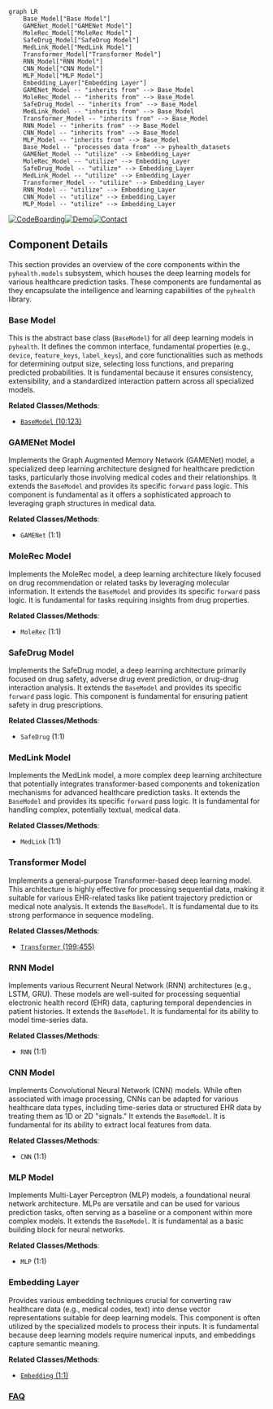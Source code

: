 ```mermaid
graph LR
    Base_Model["Base Model"]
    GAMENet_Model["GAMENet Model"]
    MoleRec_Model["MoleRec Model"]
    SafeDrug_Model["SafeDrug Model"]
    MedLink_Model["MedLink Model"]
    Transformer_Model["Transformer Model"]
    RNN_Model["RNN Model"]
    CNN_Model["CNN Model"]
    MLP_Model["MLP Model"]
    Embedding_Layer["Embedding Layer"]
    GAMENet_Model -- "inherits from" --> Base_Model
    MoleRec_Model -- "inherits from" --> Base_Model
    SafeDrug_Model -- "inherits from" --> Base_Model
    MedLink_Model -- "inherits from" --> Base_Model
    Transformer_Model -- "inherits from" --> Base_Model
    RNN_Model -- "inherits from" --> Base_Model
    CNN_Model -- "inherits from" --> Base_Model
    MLP_Model -- "inherits from" --> Base_Model
    Base_Model -- "processes data from" --> pyhealth_datasets
    GAMENet_Model -- "utilize" --> Embedding_Layer
    MoleRec_Model -- "utilize" --> Embedding_Layer
    SafeDrug_Model -- "utilize" --> Embedding_Layer
    MedLink_Model -- "utilize" --> Embedding_Layer
    Transformer_Model -- "utilize" --> Embedding_Layer
    RNN_Model -- "utilize" --> Embedding_Layer
    CNN_Model -- "utilize" --> Embedding_Layer
    MLP_Model -- "utilize" --> Embedding_Layer
```
[![CodeBoarding](https://img.shields.io/badge/Generated%20by-CodeBoarding-9cf?style=flat-square)](https://github.com/CodeBoarding/GeneratedOnBoardings)[![Demo](https://img.shields.io/badge/Try%20our-Demo-blue?style=flat-square)](https://www.codeboarding.org/demo)[![Contact](https://img.shields.io/badge/Contact%20us%20-%20contact@codeboarding.org-lightgrey?style=flat-square)](mailto:contact@codeboarding.org)

## Component Details

This section provides an overview of the core components within the `pyhealth.models` subsystem, which houses the deep learning models for various healthcare prediction tasks. These components are fundamental as they encapsulate the intelligence and learning capabilities of the `pyhealth` library.

### Base Model
This is the abstract base class (`BaseModel`) for all deep learning models in `pyhealth`. It defines the common interface, fundamental properties (e.g., `device`, `feature_keys`, `label_keys`), and core functionalities such as methods for determining output size, selecting loss functions, and preparing predicted probabilities. It is fundamental because it ensures consistency, extensibility, and a standardized interaction pattern across all specialized models.


**Related Classes/Methods**:

- <a href="https://github.com/sunlabuiuc/PyHealth/blob/master/pyhealth/models/base_model.py#L10-L123" target="_blank" rel="noopener noreferrer">`BaseModel` (10:123)</a>


### GAMENet Model
Implements the Graph Augmented Memory Network (GAMENet) model, a specialized deep learning architecture designed for healthcare prediction tasks, particularly those involving medical codes and their relationships. It extends the `BaseModel` and provides its specific `forward` pass logic. This component is fundamental as it offers a sophisticated approach to leveraging graph structures in medical data.


**Related Classes/Methods**:

- `GAMENet` (1:1)


### MoleRec Model
Implements the MoleRec model, a deep learning architecture likely focused on drug recommendation or related tasks by leveraging molecular information. It extends the `BaseModel` and provides its specific `forward` pass logic. It is fundamental for tasks requiring insights from drug properties.


**Related Classes/Methods**:

- `MoleRec` (1:1)


### SafeDrug Model
Implements the SafeDrug model, a deep learning architecture primarily focused on drug safety, adverse drug event prediction, or drug-drug interaction analysis. It extends the `BaseModel` and provides its specific `forward` pass logic. This component is fundamental for ensuring patient safety in drug prescriptions.


**Related Classes/Methods**:

- `SafeDrug` (1:1)


### MedLink Model
Implements the MedLink model, a more complex deep learning architecture that potentially integrates transformer-based components and tokenization mechanisms for advanced healthcare prediction tasks. It extends the `BaseModel` and provides its specific `forward` pass logic. It is fundamental for handling complex, potentially textual, medical data.


**Related Classes/Methods**:

- `MedLink` (1:1)


### Transformer Model
Implements a general-purpose Transformer-based deep learning model. This architecture is highly effective for processing sequential data, making it suitable for various EHR-related tasks like patient trajectory prediction or medical note analysis. It extends the `BaseModel`. It is fundamental due to its strong performance in sequence modeling.


**Related Classes/Methods**:

- <a href="https://github.com/sunlabuiuc/PyHealth/blob/master/pyhealth/models/transformer.py#L199-L455" target="_blank" rel="noopener noreferrer">`Transformer` (199:455)</a>


### RNN Model
Implements various Recurrent Neural Network (RNN) architectures (e.g., LSTM, GRU). These models are well-suited for processing sequential electronic health record (EHR) data, capturing temporal dependencies in patient histories. It extends the `BaseModel`. It is fundamental for its ability to model time-series data.


**Related Classes/Methods**:

- `RNN` (1:1)


### CNN Model
Implements Convolutional Neural Network (CNN) models. While often associated with image processing, CNNs can be adapted for various healthcare data types, including time-series data or structured EHR data by treating them as 1D or 2D "signals." It extends the `BaseModel`. It is fundamental for its ability to extract local features from data.


**Related Classes/Methods**:

- `CNN` (1:1)


### MLP Model
Implements Multi-Layer Perceptron (MLP) models, a foundational neural network architecture. MLPs are versatile and can be used for various prediction tasks, often serving as a baseline or a component within more complex models. It extends the `BaseModel`. It is fundamental as a basic building block for neural networks.


**Related Classes/Methods**:

- `MLP` (1:1)


### Embedding Layer
Provides various embedding techniques crucial for converting raw healthcare data (e.g., medical codes, text) into dense vector representations suitable for deep learning models. This component is often utilized by the specialized models to process their inputs. It is fundamental because deep learning models require numerical inputs, and embeddings capture semantic meaning.


**Related Classes/Methods**:

- <a href="https://github.com/sunlabuiuc/PyHealth/blob/master/pyhealth/models/embedding.py#L1-L1" target="_blank" rel="noopener noreferrer">`Embedding` (1:1)</a>




### [FAQ](https://github.com/CodeBoarding/GeneratedOnBoardings/tree/main?tab=readme-ov-file#faq)